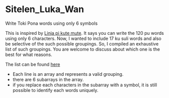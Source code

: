 # Sitelen_Luka_Wan
Write Toki Pona words using only 6 symbols

This is inspired by [Linja pi kute mute](https://www.reddit.com?utm_source=share&utm_medium=android_app&utm_name=androidcss&utm_term=1&utm_content=2).
It says you can write the 120 pu words using only 6 characters.
Now, I wanted to include 17 ku suli words and also be selective of
the such possible groupings. So, I compiled an exhaustive list of such
groupings. You are welcome to discuss about which one is the best for what reasons.

The list can be found [here](toki_pona_in_6_char_grps.txt)

- Each line is an array and represents a valid grouping.
- there are 6 subarrays in the array.
- if you replace each characters in the subarray with a symbol,
  it is still possible to identify each words uniquely.
